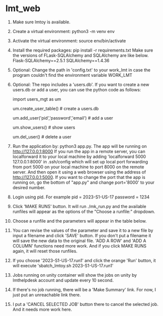 # lmt_web
1. Make sure lmtoy is available.
2. Create a virtual environment: python3 -m venv env
3. Activate the virtual environment: source env/bin/activate 
4. Install the required packages: pip install -r requirements.txt
   Make sure the versions of FLask-SQLAlchemy and SQLAlchemy are like below. 
   Flask-SQLAlchemy==2.5.1
   SQLAlchemy==1.4.36
5. Optional: Change the path in 'config.txt' to your work_lmt in case the program couldn't find the environment variable WORK_LMT
6. Optional: The repo includes a 'users.db'. If you want to create a new users.db or add a user, you can use the python code as follows:
  
   import users_mgt as um
  
   um.create_user_table() # create a users.db
  
   um.add_user('pid','password','email') # add a user
  
   um.show_users() # show users
  
   um.del_user() # delete a user
7. Run the application by: python3 app.py. The app will be running on http://127.0.0.1:8000
   If you run the app in a remote server, you can localforward it to your local machine by adding 'localforward 5000 127.0.0.1:8000' in .ssh/config which will set up local port forwarding from port 5000 on your local machine to port 8000 on the remote server. And then open it using a web browser using the address of http://127.0.0.1:5000. 
   If you want to change the port that the app is running on, go the bottom of "app.py" and change port='8000' to your desired number.
8. Login using pid. For example pid = 2023-S1-US-17 password = 1234
9. Click 'MAKE RUNS' button. It will run ./mk_run.py and the available runfiles will appear as the options of the "Choose a runfile:" dropdown.
10. Choose a runfile and the parameters will appear in the table below.
11. You can revise the values of the parameter and save it to a new file by input a filename and click 'SAVE' button. If you don't put a filename it will save the new data to the original file. 'ADD A ROW' and 'ADD A COLUMN' functions need more work. And if you click MAKE RUNS again, it will reset those runfiles.
12. If you choose '2023-S1-US-17.run1' and click the orange 'Run' button, it will execute 'sbatch_lmtoy.sh 2023-S1-US-17.run1'
13. Jobs running on unity container will show the jobs on unity by lmthelpdesk account and update every 10 second.
14. If there's no job running, there will be a 'Make Summary' link. For now, I just put an unreachable link there.
15. I put a 'CANCEL SELECTED JOB' button there to cancel the selected job. And it needs more work here.
